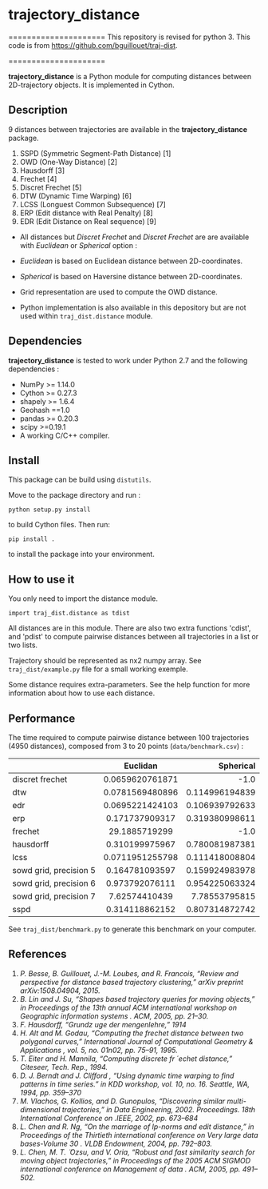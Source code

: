 # trajectory_distance
=====================
This repository is revised for python 3. This code is from https://github.com/bguillouet/traj-dist.

=====================

**trajectory_distance** is a Python module for computing distances between 2D-trajectory objects.
It is implemented in Cython.

## Description

9 distances between trajectories are available in the **trajectory_distance**  package.

1. SSPD (Symmetric Segment-Path Distance) [1]
2. OWD  (One-Way Distance) [2]
3. Hausdorff [3]
4. Frechet [4]
5. Discret Frechet [5]
6. DTW (Dynamic Time Warping) [6]
7. LCSS (Longuest Common Subsequence) [7]
8. ERP (Edit distance with Real Penalty) [8]
9. EDR (Edit Distance on Real sequence) [9]

* All distances but *Discret Frechet* and *Discret Frechet* are are available with *Euclidean* or *Spherical* option :
 *  *Euclidean* is based on Euclidean distance between 2D-coordinates.
 *  *Spherical* is based on Haversine distance between 2D-coordinates.

* Grid representation are used to compute the OWD distance. 

* Python implementation is also available in this depository but are not used within `traj_dist.distance` module.

## Dependencies

**trajectory_distance** is tested to work under Python 2.7 and the following dependencies :
 
* NumPy >= 1.14.0
* Cython >= 0.27.3
* shapely >= 1.6.4
* Geohash ==1.0
* pandas >= 0.20.3
* scipy >=0.19.1
* A working C/C++ compiler.

## Install

This package can be build using `distutils`.

Move to the package directory and run :

```
python setup.py install 
```
to build Cython files. Then run:

```
pip install .
```
to install the package into your environment.

## How to use it

You only need to import the distance module.

```
import traj_dist.distance as tdist
```

All distances are in this module. There are also two extra functions 'cdist', and 'pdist' to compute pairwise distances between all trajectories in a list or two lists. 

Trajectory should be represented as nx2 numpy array. 
See `traj_dist/example.py` file for a small working exemple. 

Some distance requires extra-parameters.
See the help function for more information about how to use each distance.

## Performance

The time required to compute pairwise distance between 100 trajectories (4950 distances), composed from 3 to 20 points (`data/benchmark.csv`) :

| 		         | Euclidan      | Spherical |
| ------------- |:-------------:| -----:|
| discret frechet|0.0659620761871|-1.0|
|dtw | 0.0781569480896 | 0.114996194839|
|edr | 0.0695221424103 | 0.106939792633|
|erp | 0.171737909317 | 0.319380998611|
|frechet | 29.1885719299 | -1.0|
|hausdorff | 0.310199975967 | 0.780081987381|
|lcss | 0.0711951255798 | 0.111418008804|
|sowd grid, precision 5 | 0.164781093597 | 0.159924983978|
|sowd grid, precision 6 | 0.973792076111 | 0.954225063324|
|sowd grid, precision 7 | 7.62574410439 | 7.78553795815|
|sspd | 0.314118862152 | 0.807314872742|

See `traj_dist/benchmark.py` to generate this benchmark on your computer.

## References

1.  *P.  Besse,  B.  Guillouet,  J.-M.  Loubes,  and  R.  Francois,  “Review  and perspective   for   distance based trajectory clustering,”
arXiv preprint arXiv:1508.04904, 2015.*
2. *B. Lin and J. Su, “Shapes based trajectory queries for moving objects,”
in
Proceedings  of  the  13th  annual  ACM  international  workshop  on
Geographic information systems
.    ACM, 2005, pp. 21–30.*
3. *F. Hausdorff, “Grundz uge der mengenlehre,” 1914*
4. *H.  Alt  and  M.  Godau,  “Computing  the  frechet  distance  between  two
polygonal curves,”
International Journal of Computational Geometry &
Applications
, vol. 5, no. 01n02, pp. 75–91, 1995.*
5. *T. Eiter and H. Mannila, “Computing discrete fr
 ́
echet distance,” Citeseer,
Tech. Rep., 1994.*
6. *D. J. Berndt and J. Clifford , “Using dynamic time warping to find patterns in time series.” in KDD workshop, vol. 10, no. 16. Seattle, WA, 1994, pp. 359–370* 
7. *M. Vlachos, G. Kollios, and D. Gunopulos, “Discovering similar multi-
dimensional trajectories,” in
Data Engineering, 2002. Proceedings. 18th
International Conference on
.IEEE, 2002, pp. 673–684*
8. *L.  Chen  and  R.  Ng,  “On  the  marriage  of  lp-norms  and  edit  distance,”
in
Proceedings  of  the  Thirtieth  international  conference  on  Very  large
data bases-Volume 30
.    VLDB Endowment, 2004, pp. 792–803.*
9. *L. Chen, M. T.
 ̈
Ozsu, and V. Oria, “Robust and fast similarity search for
moving object trajectories,” in
Proceedings of the 2005 ACM SIGMOD
international  conference  on  Management  of  data
.      ACM,  2005,  pp.
491–502.*

